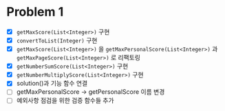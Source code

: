 # Problem 1
- [x] ```getMaxScore(List<Integer>)``` 구현
- [x] ```convertToList(Integer)``` 구현
- [x] ```getMaxScore(List<Integer>)``` 을 ```getMaxPersonalScore(List<Integer>)``` 과 ```getMaxPageScore(List<Integer>)``` 로 리팩토링
- [x] ```getNumberSumScore(List<Integer>)``` 구현
- [x] ```getNumberMultiplyScore(List<Integer>)``` 구현
- [x] solution()과 기능 함수 연결
- [ ] getMaxPersonalScore -> getPersonalScore 이름 변경
- [ ] 예외사항 점검을 위한 검증 함수들 추가
